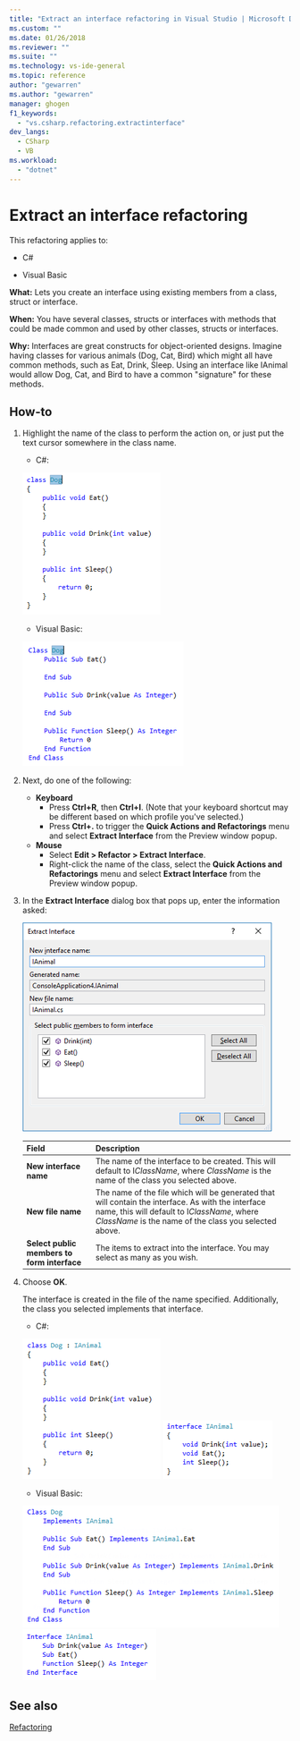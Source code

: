 ```yaml
---
title: "Extract an interface refactoring in Visual Studio | Microsoft Docs"
ms.custom: ""
ms.date: 01/26/2018
ms.reviewer: ""
ms.suite: ""
ms.technology: vs-ide-general
ms.topic: reference
author: "gewarren"
ms.author: "gewarren"
manager: ghogen
f1_keywords: 
  - "vs.csharp.refactoring.extractinterface"
dev_langs: 
  - CSharp
  - VB
ms.workload: 
  - "dotnet"
---
```

# Extract an interface refactoring

This refactoring applies to:

- C#

- Visual Basic

**What:** Lets you create an interface using existing members from a class, struct or interface.

**When:** You have several classes, structs or interfaces with methods that could be made common and used by other classes, structs or interfaces.

**Why:** Interfaces are great constructs for object-oriented designs. Imagine having classes for various animals (Dog, Cat, Bird) which might all have common methods, such as Eat, Drink, Sleep. Using an interface like IAnimal would allow Dog, Cat, and Bird to have a common "signature" for these methods.

## How-to

1. Highlight the name of the class to perform the action on, or just put the text cursor somewhere in the class name.

   - C#:

    ![Highlighted code - C#](media/extractinterface-highlight-cs.png)

   - Visual Basic:

    ![Highlighted code - Visual Basic](media/extractinterface-highlight-vb.png)

1. Next, do one of the following:

   - **Keyboard**
     - Press **Ctrl+R**, then **Ctrl+I**. (Note that your keyboard shortcut may be different based on which profile you've selected.)
     - Press **Ctrl+.** to trigger the **Quick Actions and Refactorings** menu and select **Extract Interface** from the Preview window popup.
   - **Mouse**
     - Select **Edit > Refactor > Extract Interface**.
     - Right-click the name of the class, select the **Quick Actions and Refactorings** menu and select **Extract Interface** from the Preview window popup.

1. In the **Extract Interface** dialog box that pops up, enter the information asked:

   ![Extract Interface](media/extractinterface-dialog-cs.png)

   | Field | Description |
   | --- | --- |
   | **New interface name** | The name of the interface to be created. This will default to I*ClassName*, where *ClassName* is the name of the class you selected above. |
   | **New file name** | The name of the file which will be generated that will contain the interface. As with the interface name, this will default to I*ClassName*, where *ClassName* is the name of the class you selected above. |
   | **Select public members to form interface** | The items to extract into the interface. You may select as many as you wish. |

1. Choose **OK**.

   The interface is created in the file of the name specified. Additionally, the class you selected implements that interface.

   - C#:

    ![Resulting Class - C#](media/extractinterface-class-cs.png)
    ![Resulting Interface - C#](media/extractinterface-interface-cs.png)

   - Visual Basic:

    ![Resulting Class - Visual Basic](media/extractinterface-class-vb.png)
    ![Resulting Interface - Visual Basic](media/extractinterface-interface-vb.png)

## See also

[Refactoring](../refactoring-in-visual-studio.md)